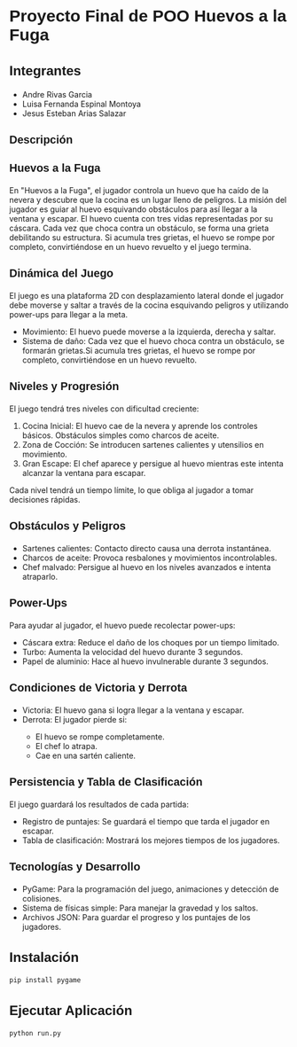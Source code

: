 <h1 style="font-family: 'Arial'; font-size:30px;">Proyecto Final de POO Huevos a la Fuga</h1>

<h2 style="font-family: 'Arial'; font-size:24px; color:">Integrantes</h2>
<ul >
    <li>Andre Rivas Garcia</li>
    <li>Luisa Fernanda Espinal Montoya</li>
    <li>Jesus Esteban Arias Salazar</li>
</ul>

<h2 style="font-family: 'Arial'; font-size:20px">Descripción</h2>

<h3 style="font-family: 'Arial'; font-size:20px">Huevos a la Fuga</h3>

<p >En "Huevos a la Fuga", el jugador controla un huevo que ha caído de la nevera y descubre que la cocina es un lugar lleno de peligros. La misión del jugador es guiar al huevo esquivando obstáculos para así llegar a la ventana y escapar. El huevo cuenta con tres vidas representadas por su cáscara. Cada vez que choca contra un obstáculo, se forma una grieta debilitando su estructura. Si acumula tres grietas, el huevo se rompe por completo, convirtiéndose en un huevo revuelto y el juego termina.</p>

<h3 style="font-family: 'Arial'; font-size:20px">Dinámica del Juego</h3>

<p>El juego es una plataforma 2D con desplazamiento lateral donde el jugador debe moverse y saltar a través de la cocina esquivando peligros y utilizando power-ups para llegar a la meta.</p>
<ul>
<li>Movimiento: El huevo puede moverse a la izquierda, derecha y saltar.</li>

<li>Sistema de daño: Cada vez que el huevo choca contra un obstáculo, se formarán grietas.Si acumula tres grietas, el huevo se rompe por completo, convirtiéndose en un huevo revuelto. </li>
</ul>
<h3 style="font-family: 'Arial'; font-size:20px">Niveles y Progresión</h3>

<p>El juego tendrá tres niveles con dificultad creciente:</p>
<ol>
<li style="list-style-type: decimal;">Cocina Inicial: El huevo cae de la nevera y aprende los controles básicos. Obstáculos simples como charcos de aceite.</li>

<li style="list-style-type: decimal;">Zona de Cocción: Se introducen sartenes calientes y utensilios en movimiento.</li>

<li style="list-style-type: decimal;">Gran Escape: El chef aparece y persigue al huevo mientras este intenta alcanzar la ventana para escapar.</li>

</ol>
<p>Cada nivel tendrá un tiempo límite, lo que obliga al jugador a tomar decisiones rápidas.</p>

<h3 style="font-family: 'Arial'; font-size:20px">Obstáculos y Peligros</h3>
<ul>
<li>Sartenes calientes: Contacto directo causa una derrota instantánea.</li>

<li>Charcos de aceite: Provoca resbalones y movimientos incontrolables.</li>

<li>Chef malvado: Persigue al huevo en los niveles avanzados e intenta atraparlo.</li>
</ul>
<h3 style="font-family: 'Arial'; font-size:20px">Power-Ups</h3>

Para ayudar al jugador, el huevo puede recolectar power-ups:
<ul>
<li>Cáscara extra: Reduce el daño de los choques por un tiempo limitado.</li>

<li>Turbo: Aumenta la velocidad del huevo durante 3 segundos.</li>

<li>Papel de aluminio: Hace al huevo invulnerable durante 3 segundos.</li>
</ul>

<h3 style="font-family: 'Arial'; font-size:20px">Condiciones de Victoria y Derrota</h3>
<ul>
<li>Victoria: El huevo gana si logra llegar a la ventana y escapar.

<li>Derrota: El jugador pierde si:</li>
    <ul>
        <li>El huevo se rompe completamente.</li>
        <li>El chef lo atrapa.</li>
        <li>Cae en una sartén caliente.</li>
    </ul>
</ul>
<h3 style="font-family: 'Arial'; font-size:20px">Persistencia y Tabla de Clasificación</h3>
<p>El juego guardará los resultados de cada partida:</p>
<ul>
<li>Registro de puntajes: Se guardará el tiempo que tarda el jugador en escapar.</li> 
<li>Tabla de clasificación: Mostrará los mejores tiempos de los jugadores.</li>
</ul>
<h3 style="font-family: 'Arial'; font-size:20px">Tecnologías y Desarrollo</h3>
<ul>
<li>PyGame: Para la programación del juego, animaciones y detección de colisiones.</li>
<li>Sistema de físicas simple: Para manejar la gravedad y los saltos.</li>
<li>Archivos JSON: Para guardar el progreso y los puntajes de los jugadores.</li>
</ul>

<h2 style="font-family: 'Arial'; font-size:24px">Instalación</h2>

```bash
pip install pygame
```

<h2 style="font-family: 'Arial'; font-size:24px">Ejecutar Aplicación</h2>

```bash
python run.py
```

